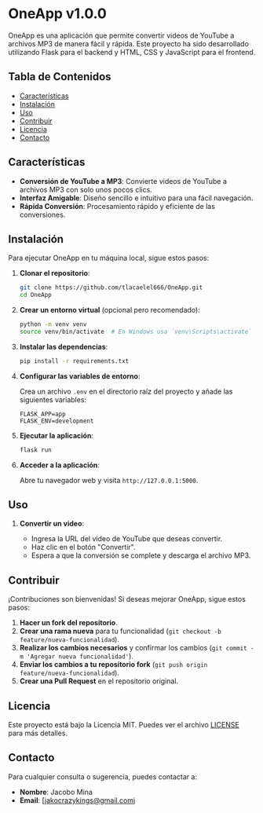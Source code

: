 # OneApp v1.0.0

OneApp es una aplicación que permite convertir videos de YouTube a archivos MP3 de manera fácil y rápida. Este proyecto ha sido desarrollado utilizando Flask para el backend y HTML, CSS y JavaScript para el frontend.

## Tabla de Contenidos

- [Características](#características)
- [Instalación](#instalación)
- [Uso](#uso)
- [Contribuir](#contribuir)
- [Licencia](#licencia)
- [Contacto](#contacto)

## Características

- **Conversión de YouTube a MP3**: Convierte videos de YouTube a archivos MP3 con solo unos pocos clics.
- **Interfaz Amigable**: Diseño sencillo e intuitivo para una fácil navegación.
- **Rápida Conversión**: Procesamiento rápido y eficiente de las conversiones.

## Instalación

Para ejecutar OneApp en tu máquina local, sigue estos pasos:

1. **Clonar el repositorio**:

    ```bash
    git clone https://github.com/tlacaelel666/OneApp.git
    cd OneApp
    ```

2. **Crear un entorno virtual** (opcional pero recomendado):

    ```bash
    python -m venv venv
    source venv/bin/activate  # En Windows usa `venv\Scripts\activate`
    ```

3. **Instalar las dependencias**:

    ```bash
    pip install -r requirements.txt
    ```

4. **Configurar las variables de entorno**:

    Crea un archivo `.env` en el directorio raíz del proyecto y añade las siguientes variables:

    ```env
    FLASK_APP=app
    FLASK_ENV=development
    ```

5. **Ejecutar la aplicación**:

    ```bash
    flask run
    ```

6. **Acceder a la aplicación**:

    Abre tu navegador web y visita `http://127.0.0.1:5000`.

## Uso

1. **Convertir un video**:

    - Ingresa la URL del video de YouTube que deseas convertir.
    - Haz clic en el botón "Convertir".
    - Espera a que la conversión se complete y descarga el archivo MP3.

## Contribuir

¡Contribuciones son bienvenidas! Si deseas mejorar OneApp, sigue estos pasos:

1. **Hacer un fork del repositorio**.
2. **Crear una rama nueva** para tu funcionalidad (`git checkout -b feature/nueva-funcionalidad`).
3. **Realizar los cambios necesarios** y confirmar los cambios (`git commit -m 'Agregar nueva funcionalidad'`).
4. **Enviar los cambios a tu repositorio fork** (`git push origin feature/nueva-funcionalidad`).
5. **Crear una Pull Request** en el repositorio original.

## Licencia

Este proyecto está bajo la Licencia MIT. Puedes ver el archivo [LICENSE](LICENSE) para más detalles.

## Contacto

Para cualquier consulta o sugerencia, puedes contactar a:

- **Nombre**: Jacobo Mina
- **Email**: [jakocrazykings@gmail.comj
